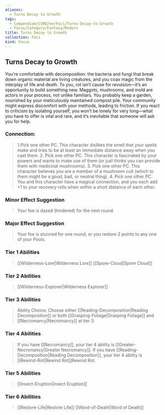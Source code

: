 ```yaml
---
aliases:
  - Turns Decay to Growth
tags:
  - Compendium/CSRD/en/Foci/Turns-Decay-to-Growth
  - Focus/Category/Fantasy/Modern
title: Turns Decay to Growth
collection: Foci
kind: Focus
---
```

## Turns Decay to Growth 
You’re comfortable with decomposition: the bacteria and fungi that break down organic material are living creatures, and you coax magic from the interplay of life and death. To you, rot isn’t cause for revulsion—it’s an opportunity to build something new. Maggots, mushrooms, and mold are actors in your process, not unlike familiars. You probably keep a garden, nourished by your meticulously maintained compost pile. Your community might express discomfort with your methods, leading to friction. If you react to criticism by isolating yourself, you won’t be lonely for very long—what you have to offer is vital and rare, and it’s inevitable that someone will ask you for help.


### Connection: 
>1.Pick one other PC. This character dislikes the smell that your spells make and tries to be at least an immediate distance away when you cast them.
>2. Pick one other PC. This character is fascinated by your powers and wants to make use of them (or just thinks you can provide them with medicinal mushrooms).
>3. Pick one other PC. This character believes you are a member of a mushroom cult (which to them might be a good, bad, or neutral thing).
>4. Pick one other PC. You and this character have a magical connection, and you each add +1 to your recovery rolls when within a short distance of each other.
### Minor Effect Suggestion
>Your foe is dazed (hindered) for the next round.
### Major Effect Suggestion 
>Your foe is stunned for one round, or you restore 2 points to any one of your Pools.


### Tier 1 Abilities  
> [[Wilderness-Lore|Wilderness Lore]]
> [[Spore-Cloud|Spore Cloud]]


### Tier 2 Abilities  
> [[Wilderness-Explorer|Wilderness Explorer]]  

### Tier 3 Abilities  
> Ability Choice: Choose either [[Reading-Decomposition|Reading Decomposition]]  or both [[Grasping-Foliage|Grasping Foliage]] and [[Necromancy|Necromancy]] at tier 3.
### Tier 4 Abilities  
> If you have [[Necromancy]], your tier 4 ability is [[Greater-Necromancy|Greater Necromancy]]. If you have [[Reading-Decomposition|Reading Decomposition]], your tier 4 ability is [[Rewind-Rot|Rewind Rot]]Rewind Rot.


### Tier 5 Abilities  
> [[Insect-Eruption|Insect Eruption]]


### Tier 6 Abilities
> [[Restore-Life|Restore Life]]
> [[Word-of-Death|Word of Death]]
